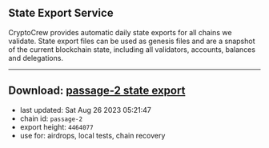 ## State Export Service
CryptoCrew provides automatic daily state exports for all chains we validate. State export files can be used as genesis files and are a snapshot of the current blockchain state, including all validators, accounts, balances and delegations.

---
**Download: [passage-2 state export](https://dl.ccvalidators.com/SERVICE/passage/passage-2_export_4464077.json)**
---

- last updated: Sat Aug 26 2023 05:21:47
- chain id: `passage-2`
- export height: `4464077`
- use for: airdrops, local tests, chain recovery
